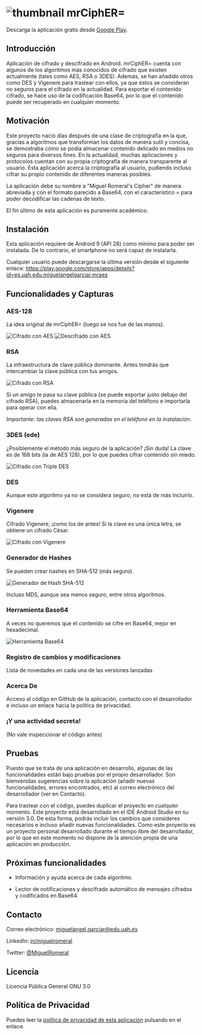 # ![thumbnail](https://lh3.googleusercontent.com/5NF-jrGobC17Gj0luyiVKXoqgBAGysq_60lcUJpmTD9BEN0IO3z1MsE_WClQgpR4-KM=s180-rw) mrCiphER=

Descarga la aplicación gratis desde [Google Play](https://play.google.com/store/apps/details?id=es.uah.edu.miguelangelgarciar.mraes).

## Introducción

Aplicación de cifrado y descifrado en Android. mrCiphER= cuenta con algunos de los algoritmos más conocidos de cifrado que existen actualmente (tales como AES, RSA o 3DES). Además, se han añadido otros como DES y Vigenere para trastear con ellos, ya que éstos se consideran no seguros para el cifrado en la actualidad.
Para exportar el contenido cifrado, se hace uso de la codificación Base64, por lo que el contenido puede ser recuperado en cualquier momento.

## Motivación

Este proyecto nació días después de una clase de criptografía en la que, gracias a algoritmos que transforman los datos de manera sutil y concisa, se demostraba cómo se podía almacenar contenido delicado en medios no seguros para diversos fines. En la actualidad, muchas aplicaciones y protocolos cuentan con su propia criptografía de manera transparente al usuario. Esta aplicación acerca la criptografía al usuario, pudiendo incluso cifrar su propio contenido de diferentes maneras posibles.

La aplicación debe su nombre a "Miguel Romeral's Cipher" de manera abreviada y con el formato parecido a Base64, con el característico = para poder decodificar las cadenas de texto.

El fin último de esta aplicación es puramente académico.

## Instalación

Esta aplicación requiere de Android 9 (API 28) como mínimo para poder ser instalada. De lo contrario, el smartphone no será capaz de instalarla.

Cualquier usuario puede descargarse la última versión desde el siguiente enlace: https://play.google.com/store/apps/details?id=es.uah.edu.miguelangelgarciar.mraes

## Funcionalidades y Capturas

### AES-128

La idea original de mrCiphER= (luego se nos fue de las manos).

 ![Cifrado con AES](https://lh3.googleusercontent.com/p83Hc17t7mAdokIIo8xByEZfRrKAwlgh3QsWWqJOEtqMGdbS_Q-X0exJ54prlXHDbgcV=w1600-h734-rw "Cifrado con AES")
![Descifrado con AES](https://lh3.googleusercontent.com/c8mRWC8WEAXZj0Nvls8g0iL7t7Y65dc7P9EeETf3d7mVInt-erWOzprEY9BSf7tKblA=w1600-h734-rw "Descifrado con AES")

### RSA

La infraestructura de clave pública dominante. Antes tendrás que intercambiar la clave pública con tus amigos.

![Cifrado con RSA](https://lh3.googleusercontent.com/NmZ9by6Hk49YSgaQDidCx71AMKNUo6QGgPmYy977iSM7UBs9j9ApuW-tasw6N64xIA=w1600-h734-rw "Cifrado con RSA")

Si un amigo te pasa su clave pública (se puede exportar justo debajo del cifrado RSA), puedes almacenarla en la memoria del teléfono e importarla para operar con ella.

*Importante: las claves RSA son generadas en el teléfono en la instalación.*

### 3DES (ede)

¿Posiblemente el método más seguro de la aplicación? ¡Sin duda! La clave es de 168 bits (la de AES 128), por lo que puedes cifrar contenido sin miedo.

![Cifrado con Triple DES](https://lh3.googleusercontent.com/Ak8TX1LkT8bSgvfDRGcwKiWH35FNy1I9DrcM9zlNNWR5KXDeTvnniaw2mUMc_SjtBw=w1600-h734-rw "Cifrado con Triple DES")

### DES

Aunque este algoritmo ya no se considera seguro, no está de más incluirlo.

### Vigenere

Cifrado Vigenere, ¡como los de antes! Si la clave es una única letra, se obtiene un cifrado César.

![Cifrado con Vigenere](https://lh3.googleusercontent.com/yFSFpu0tBw6WxEif2Ob_7C4onmxwiWnsulZJ6nw5OpKH0_RNJa6GNmvRHXb3Hg_Kow=w1600-h734-rw "Cifrado con Vigenere")

### Generador de Hashes

Se pueden crear hashes en SHA-512 (más seguro).

![Generador de Hash SHA-512](https://lh3.googleusercontent.com/16BxObMufc-YvVuixnk_fHHGoKKdkEuNRwBdTlljKi1ZA2acbJzjPwHTDDCcia0XiNA=w1600-h734-rw "Generador de Hash SHA-512")

Incluso MD5, aunque sea menos seguro, entre otros algoritmos.

### Herramienta Base64

A veces no queremos que el contenido se cifre en Base64, mejor en hexadecimal.

![Herramienta Base64](https://lh3.googleusercontent.com/xcQA61wavCgTDaH6So-JcKFee8CVzZrnRSfSlrVr1xscWlxZVJaSMiYeGf3sGLPxNQ=w1600-h734-rw "Observando el contenido en Base64")

### Registro de cambios y modificaciones

Lista de novedades en cada una de las versiones lanzadas

### Acerca De

Acceso al código en GitHub de la aplicación, contacto con el desarrollador e incluso un enlace hacia la política de privacidad.

### ¡Y una actividad secreta!

(No vale inspeccionar el código antes)

## Pruebas

Puesto que se trata de una aplicación en desarrollo, algunas de las funcionalidades están bajo pruebas por el propio desarrollador. Son bienvenidas sugerencias sobre la aplicación (añadir nuevas funcionalidades, errores encontrados, etc) al correo electrónico del desarrollador (ver en Contacto). 

Para trastear con el código, puedes duplicar el proyecto en cualquier momento. Este proyecto está desarrollado en el IDE Android Studio en su versión 3.0. De esta forma, podrás incluir los cambios que consideres necesarios e incluso añadir nuevas funcionalidades.
Como este proyecto es un proyecto personal desarrollado durante el tiempo libre del desarrollador, por lo que en este momento no dispone de la atención propia de una aplicación en producción.

## Próximas funcionalidades

* Información y ayuda acerca de cada algoritmo.

* Lector de notificaciones y descifrado automático de mensajes cifrados y codificados en Base64.

## Contacto

Correo electrónico: [miguelangel.garciar@edu.uah.es](mailto:miguelangel.garciar@edu.uah.es)

LinkedIn: [in/miguelromeral](https://www.linkedin.com/in/miguelromeral/)

Twitter: [@MiguelRomeral](https://twitter.com/MiguelRomeral)

## Licencia

Licencia Pública General GNU 3.0

## Política de Privacidad

Puedes leer la [política de privacidad de esta aplicación](https://github.com/miguelromeral/mrAES/blob/master/politica-privacidad-mrcipher-es.md) pulsando en el enlace.
